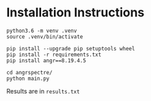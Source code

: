 # Installation Instructions 

```
python3.6 -m venv .venv
source .venv/bin/activate

pip install --upgrade pip setuptools wheel
pip install -r requirements.txt
pip install angr==8.19.4.5

cd angrspectre/
python main.py
```

Results are in `results.txt`